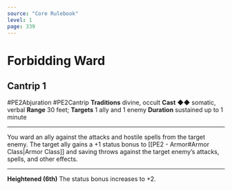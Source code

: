 ```yaml
---
source: "Core Rulebook"
level: 1
page: 339
---
```


# Forbidding Ward
## Cantrip 1
#PE2Abjuration #PE2Cantrip 
**Traditions** divine, occult
**Cast** ◆◆ somatic, verbal
**Range** 30 feet; **Targets** 1 ally and 1 enemy
**Duration** sustained up to 1 minute

-----
You ward an ally against the attacks and hostile spells from the target enemy. The target ally gains a +1 status bonus to [[PE2 - Armor#Armor Class|Armor Class]] and saving throws against the target enemy’s attacks, spells, and other effects.  

---
**Heightened (6th)** The status bonus increases to +2.